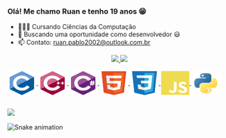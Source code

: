 ### Olá! Me chamo Ruan e tenho 19 anos 😁


- 👩🏿‍💻 Cursando Ciências da Computação
- 🔭 Buscando uma oportunidade como desenvolvedor 😃
- 📫 Contato: ruan.pablo2002@outlook.com.br

<div align="center">
  <a href="https://github.com/RuanPablo1">
  <img width="48%" src="https://github-readme-stats.vercel.app/api?username=RuanPablo1&show_icons=true&theme=dark&include_all_commits=true&count_private=true"/>
  <img width="51%" src="https://github-readme-stats.vercel.app/api/top-langs/?username=RuanPablo1&layout=compact&langs_count=7&theme=dark"/>
</div>
<div style="display: inline_block"><br>
  <img align="center" alt="Ruan-Csharp" height="55" width="65" src="https://raw.githubusercontent.com/devicons/devicon/master/icons/c/c-original.svg">
  <img align="center" alt="Ruan-Csharp" height="55" width="65" src="https://raw.githubusercontent.com/devicons/devicon/master/icons/cplusplus/cplusplus-original.svg">
  <img align="center" alt="Ruan-Csharp" height="55" width="65" src="https://raw.githubusercontent.com/devicons/devicon/master/icons/csharp/csharp-original.svg">
  <img align="center" alt="Ruan-HTML" height="55" width="65" src="https://raw.githubusercontent.com/devicons/devicon/master/icons/html5/html5-original.svg">
  <img align="center" alt="Ruan-CSS" height="55" width="65" src="https://raw.githubusercontent.com/devicons/devicon/master/icons/css3/css3-original.svg">
  <img align="center" alt="Ruan-Js" height="55" width="65" src="https://raw.githubusercontent.com/devicons/devicon/master/icons/javascript/javascript-plain.svg">
  <img align="center" alt="Rafa-Python" height="55" width="65" src="https://raw.githubusercontent.com/devicons/devicon/master/icons/python/python-original.svg">
 
</div>
  
  ##
 
<div> 
  
  <a href="https://www.linkedin.com/in/ruan-pablo-44677a193/" target="_blank"><img src="https://img.shields.io/badge/-LinkedIn-%230077B5?style=for-the-badge&logo=linkedin&logoColor=white" target="_blank"></a> 
  
  ![Snake animation](https://github.com/RuanPablo1/RuanPablo1/blob/output/github-contribution-grid-snake.svg)
